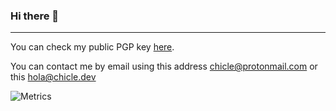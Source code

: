 ### Hi there 👋
---
You can check my public PGP  key [here](https://raw.githubusercontent.com/Eschiclers/Eschiclers/master/public.key).

You can contact me by email using this address [chicle@protonmail.com](mailto:chicle@protonmail.com) or this [hola@chicle.dev](mailto:hola@chicle.dev)

![Metrics](https://metrics.lecoq.io/Eschiclers?template=classic&isocalendar=1&followup=1&activity=1&achievements=1&notable=1&lines=1&repositories=1&introduction=1&sponsors=1&repositories=100&repositories.batch=100&repositories.forks=false&repositories.affiliations=owner&isocalendar.duration=half-year&followup.sections=repositories&followup.indepth=false&activity.limit=5&activity.load=300&activity.days=14&activity.visibility=all&activity.timestamps=false&activity.filter=all&achievements.threshold=C&achievements.secrets=true&achievements.display=compact&achievements.limit=0&notable.from=organization&notable.repositories=false&notable.indepth=false&notable.types=commit&introduction.title=true&sponsors.sections=goal%2C%20about&sponsors.past=false&config.timezone=Europe%2FMadrid)
